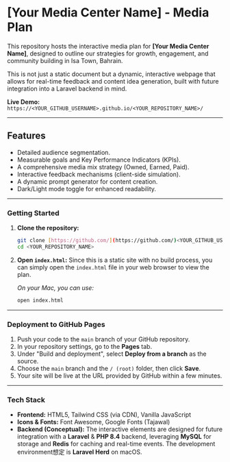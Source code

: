 # [Your Media Center Name] - Media Plan

This repository hosts the interactive media plan for **[Your Media Center Name]**, designed to outline our strategies for growth, engagement, and community building in Isa Town, Bahrain.

This is not just a static document but a dynamic, interactive webpage that allows for real-time feedback and content idea generation, built with future integration into a Laravel backend in mind.

**Live Demo:** `https://<YOUR_GITHUB_USERNAME>.github.io/<YOUR_REPOSITORY_NAME>/`

---

## **Features**

- Detailed audience segmentation.
- Measurable goals and Key Performance Indicators (KPIs).
- A comprehensive media mix strategy (Owned, Earned, Paid).
- Interactive feedback mechanisms (client-side simulation).
- A dynamic prompt generator for content creation.
- Dark/Light mode toggle for enhanced readability.

---

### **Getting Started**

1. **Clone the repository:**

    ```bash
    git clone [https://github.com/](https://github.com/)<YOUR_GITHUB_USERNAME>/<YOUR_REPOSITORY_NAME>.git
    cd <YOUR_REPOSITORY_NAME>
    ```

2. **Open `index.html`:**
    Since this is a static site with no build process, you can simply open the `index.html` file in your web browser to view the plan.

    *On your Mac, you can use:*

    ```bash
    open index.html
    ```

---

### **Deployment to GitHub Pages**

1. Push your code to the `main` branch of your GitHub repository.
2. In your repository settings, go to the **Pages** tab.
3. Under "Build and deployment", select **Deploy from a branch** as the source.
4. Choose the `main` branch and the `/ (root)` folder, then click **Save**.
5. Your site will be live at the URL provided by GitHub within a few minutes.

---

### **Tech Stack**

- **Frontend:** HTML5, Tailwind CSS (via CDN), Vanilla JavaScript
- **Icons & Fonts:** Font Awesome, Google Fonts (Tajawal)
- **Backend (Conceptual):** The interactive elements are designed for future integration with a **Laravel** & **PHP 8.4** backend, leveraging **MySQL** for storage and **Redis** for caching and real-time events. The development environment想定 is **Laravel Herd** on macOS.
